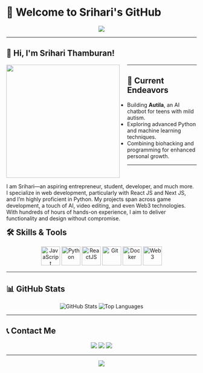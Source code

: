 # 🌟 Welcome to Srihari's GitHub

<p align="center">
  <img src="https://capsule-render.vercel.app/api?text=Welcome%20to%20My%20World!&animation=fadeIn&type=waving&color=gradient&height=100"/>
</p>

---

## 👋 Hi, I'm Srihari Thamburan!

<div>
  <img src="https://sriharimuralikrishnan.vercel.app/logo.png" width="300" height="300" style="float: left; margin-right: 20px;"/>
  <p style="float: right;">
    I am Srihari—an aspiring entrepreneur, student, developer, and much more. I specialize in web development, particularly with React JS and Next JS, and I’m highly proficient in Python. My projects span across game development, a touch of AI, video editing, and even Web3 technologies. With hundreds of hours of hands-on experience, I aim to deliver functionality and design without compromise.
  </p>
</div>

---

## 🔭 Current Endeavors
- Building **Autila**, an AI chatbot for teens with mild autism.
- Exploring advanced Python and machine learning techniques.
- Combining biohacking and programming for enhanced personal growth.

---

## 🛠️ Skills & Tools

<p align="center">
  <img src="https://skillicons.dev/icons?i=js" alt="JavaScript" width="50" height="50"/>
  <img src="https://skillicons.dev/icons?i=python" alt="Python" width="50" height="50"/>
  <img src="https://skillicons.dev/icons?i=react" alt="ReactJS" width="50" height="50"/>
  <img src="https://skillicons.dev/icons?i=git" alt="Git" width="50" height="50"/>
  <img src="https://skillicons.dev/icons?i=docker" alt="Docker" width="50" height="50"/>
  <img src="https://skillicons.dev/icons?i=web3" alt="Web3" width="50" height="50"/>
</p>

---

## 📊 GitHub Stats

<p align="center">
  <img src="https://github-readme-stats.vercel.app/api?username=sriharideveloper&show_icons=true&theme=radical" alt="GitHub Stats"/>
  <img src="https://github-readme-stats.vercel.app/api/top-langs/?username=sriharideveloper&layout=compact&theme=radical" alt="Top Languages"/>
</p>

---

## 📞 Contact Me

<p align="center">
  <a href="https://linkedin.com/in/sriharithebest"><img src="https://img.shields.io/badge/LinkedIn-Connect-blue?style=for-the-badge&logo=linkedin&logoColor=white"/></a>
  <a href="https://instagram.com/sriharithamburan"><img src="https://img.shields.io/badge/Instagram-Follow-E4405F?style=for-the-badge&logo=instagram&logoColor=white"/></a>
  <a href="https://sriharimuralikrishnan.vercel.app"><img src="https://img.shields.io/badge/Website-Visit-1DA1F2?style=for-the-badge&logo=google-chrome&logoColor=white"/></a>
</p>

---

<p align="center">
  <img src="https://capsule-render.vercel.app/api?section=footer&type=waving&color=gradient"/>
</p>
